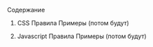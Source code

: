 Содержание
1) CSS
  Правила
  Примеры (потом будут)

2) Javascript
  Правила
  Примеры (потом будут)
